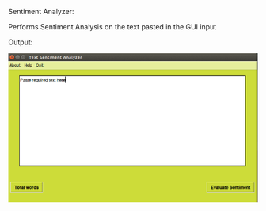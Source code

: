 Sentiment Analyzer:

Performs Sentiment Analysis on the text pasted in the GUI input


Output: 

![Alt Text](https://github.com/jeev20/Sentiment-Analyzer/blob/master/SentimentAnalyzer.gif?raw=true)
